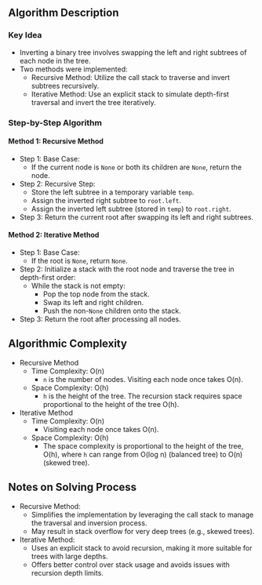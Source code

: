 ## Algorithm Description
### Key Idea
- Inverting a binary tree involves swapping the left and right subtrees of each node in the tree.
- Two methods were implemented:
  - Recursive Method: Utilize the call stack to traverse and invert subtrees recursively.
  - Iterative Method: Use an explicit stack to simulate depth-first traversal and invert the tree iteratively.

### Step-by-Step Algorithm
#### Method 1: Recursive Method
- Step 1: Base Case:
  - If the current node is ```None``` or both its children are ```None```, return the node.
- Step 2: Recursive Step:
  - Store the left subtree in a temporary variable ```temp```.
  - Assign the inverted right subtree to ```root.left```.
  - Assign the inverted left subtree (stored in ```temp```) to ```root.right```.
- Step 3: Return the current root after swapping its left and right subtrees.
#### Method 2: Iterative Method
- Step 1: Base Case:
  - If the root is ```None```, return ```None```.
- Step 2: Initialize a stack with the root node and traverse the tree in depth-first order:
  - While the stack is not empty:
    - Pop the top node from the stack.
    - Swap its left and right children.
    - Push the non-```None``` children onto the stack.
- Step 3: Return the root after processing all nodes.

## Algorithmic Complexity
- Recursive Method
  - Time Complexity: O(n)
    - ```n``` is the number of nodes. Visiting each node once takes O(n).
  - Space Complexity: O(h)
    - ```h``` is the height of the tree. The recursion stack requires space proportional to the height of the tree O(h).
- Iterative Method
  - Time Complexity: O(n)
    - Visiting each node once takes O(n).
  - Space Complexity: O(h)
    - The space complexity is proportional to the height of the tree, O(h), where ```h``` can range from O(log n) (balanced tree) to O(n) (skewed tree).

## Notes on Solving Process
- Recursive Method:
  - Simplifies the implementation by leveraging the call stack to manage the traversal and inversion process.
  - May result in stack overflow for very deep trees (e.g., skewed trees).
- Iterative Method:
  - Uses an explicit stack to avoid recursion, making it more suitable for trees with large depths.
  - Offers better control over stack usage and avoids issues with recursion depth limits.